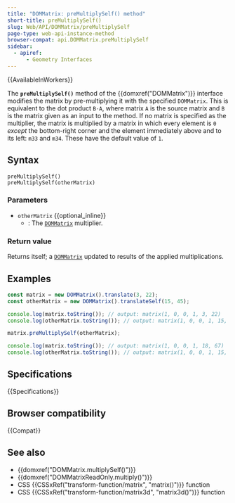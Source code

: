 ```yaml
---
title: "DOMMatrix: preMultiplySelf() method"
short-title: preMultiplySelf()
slug: Web/API/DOMMatrix/preMultiplySelf
page-type: web-api-instance-method
browser-compat: api.DOMMatrix.preMultiplySelf
sidebar:
  - apiref:
      - Geometry Interfaces
---
```


{{AvailableInWorkers}}

The **`preMultiplySelf()`** method of the {{domxref("DOMMatrix")}} interface modifies the matrix by pre-multiplying it with the specified `DOMMatrix`. This is equivalent to the dot product `B⋅A`, where matrix `A` is the source matrix and `B` is the matrix given as an input to the method. If no matrix is specified as the multiplier, the matrix is multiplied by a matrix in which every element is `0` _except_ the bottom-right corner and the element immediately above and to its left: `m33` and `m34`. These have the default value of `1`.

## Syntax

```js-nolint
preMultiplySelf()
preMultiplySelf(otherMatrix)
```

### Parameters

- `otherMatrix` {{optional_inline}}
  - : The [`DOMMatrix`](/en-US/docs/Web/API/DOMMatrix) multiplier.

### Return value

Returns itself; a [`DOMMatrix`](/en-US/docs/Web/API/DOMMatrix) updated to results of the applied multiplications.

## Examples

```js
const matrix = new DOMMatrix().translate(3, 22);
const otherMatrix = new DOMMatrix().translateSelf(15, 45);

console.log(matrix.toString()); // output: matrix(1, 0, 0, 1, 3, 22)
console.log(otherMatrix.toString()); // output: matrix(1, 0, 0, 1, 15, 45)

matrix.preMultiplySelf(otherMatrix);

console.log(matrix.toString()); // output: matrix(1, 0, 0, 1, 18, 67)
console.log(otherMatrix.toString()); // output: matrix(1, 0, 0, 1, 15, 45)
```

## Specifications

{{Specifications}}

## Browser compatibility

{{Compat}}

## See also

- {{domxref("DOMMatrix.multiplySelf()")}}
- {{domxref("DOMMatrixReadOnly.multiply()")}}
- CSS {{CSSxRef("transform-function/matrix", "matrix()")}} function
- CSS {{CSSxRef("transform-function/matrix3d", "matrix3d()")}} function
